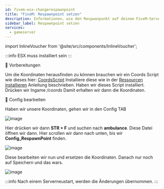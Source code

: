 ```yaml
---
id: fivem-esx-changerespawnpoint
title: "FiveM: Respawnpoint setzen"
description: Informationen, wie den Respwanpunkt auf deinem FiveM-Server mit ESX von ZAP-Hosting setzen/ändern kannst - ZAP-Hosting.com Dokumentation
sidebar_label: Respawnpoint setzen
services:
  - gameserver
---
```


import InlineVoucher from '@site/src/components/InlineVoucher';

:::info
ESX muss installiert sein
:::

<InlineVoucher />

📔 Vorbereitungen

Um die Koordinaten herausfinden zu können brauchen wir ein Coords Script wie dieses hier:
[CoordsScript](https://github.com/qalle-fivem/qalle_coords)
Installiere diese wie in der [Ressourcen installieren](fivem-installresources.md) Anleitung beschrieben. 
Haben wir dieses Script installiert. Drücken wir Ingame */coords*
Damit erhalten wir dann die Koordinaten.

📑 Config bearbeiten

Haben wir unsere Koordinaten, gehen wir in den Config TAB

![image](https://screensaver01.zap-hosting.com/index.php/s/m8nBzFw8naxNS87/preview)

Hier drücken wir dann **STR + F** und suchen nach **ambulance**. Diese Datei öffnen wir dann. Hier scrollen wir dann nach unten, bis wir **Config_RespawnPoint** finden.

![image](https://screensaver01.zap-hosting.com/index.php/s/QBBTFEtBidMrfY3/preview)

Diese bearbeiten wir nun und ersetzen die Koordinaten. Danach nur noch auf Speichern und das wars.

![image](https://screensaver01.zap-hosting.com/index.php/s/kMTNStgri9FgXHk/preview)

:::info
Nach einem Serverneustart, werden die Änderungen übernommen.
:::
